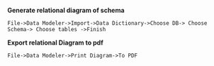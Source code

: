 **Generate relational diagram of schema**

    File->Data Modeler->Import->Data Dictionary->Choose DB-> Choose Schema-> Choose tables ->Finish


**Export relational Diagram to pdf**

	File->Data Modeler->Print Diagram->To PDF
